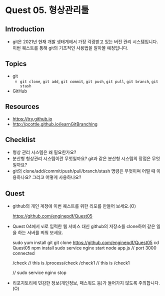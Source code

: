 # Quest 05. 형상관리툴

## Introduction
* git은 2021년 현재 개발 생태계에서 가장 각광받고 있는 버전 관리 시스템입니다. 이번 퀘스트를 통해 git의 기초적인 사용법을 알아볼 예정입니다.

## Topics
* git
  * `git clone`, `git add`, `git commit`, `git push`, `git pull`, `git branch`, `git stash`
* GitHub

## Resources
* https://try.github.io
* http://pcottle.github.io/learnGitBranching

## Checklist
* 형상 관리 시스템은 왜 필요한가요?
* 분산형 형상관리 시스템이란 무엇일까요? git과 같은 분산형 시스템의 장점은 무엇일까요?
* git의 clone/add/commit/push/pull/branch/stash 명령은 무엇이며 어떨 때 이용하나요? 그리고 어떻게 사용하나요?

## Quest
* github의 개인 계정에 이번 퀘스트를 위한 리포를 만들어 보세요.(O)

    https://github.com/enginepdf/Quest05

* Quest 04에서 vi로 입력한 웹 서비스 대신 github의 저장소를 clone하여 같은 일을 하는 서버를 띄워 보세요.

    sudo yum install git
    git clone https://github.com/enginepdf/Quest05
    cd Quest05
    npm install
    sudo service nginx start
    node app.js  // port 3000 connected

    /check    // this is /process/check
    /check1   // this is /check1

    // sudo service nginx stop

* 리포지토리에 민감한 정보(개인정보, 패스워드 등)가 들어가지 않도록 주의합니다.(O)
